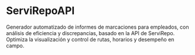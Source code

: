# ServiRepoAPI
Generador automatizado de informes de marcaciones para empleados, con análisis de eficiencia y discrepancias, basado en la API de ServiRepo. Optimiza la visualización y control de rutas, horarios y desempeño en campo.
